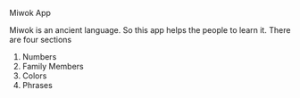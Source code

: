 Miwok App

Miwok is an ancient language. So this app helps the people to learn it.
There are four sections 
1) Numbers
2) Family Members
3) Colors
4) Phrases




